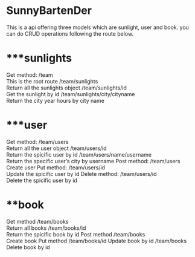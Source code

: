 # SunnyBartenDer
This is a api offering three models which are sunlight, user and book. you can do CRUD operations following the route below.

# ***sunlights
Get method:
/team     
This is the root route
/team/sunlights     
Return all the sunlights object
/team/sunlights/id     
Get the sunlight by id
/team/sunlights/city/cityname     
Return the city year hours by city name

# ***user
Get method:
/team/users    
Return all the user object
/team/users/id    
Return the spicific  user by id
/team/users/name/username    
Return the specific  user’s city  by username
Post method:
/team/users   
Create user
Put method:
/team/users/id    
Update the spicific  user by id
Delete method:
/team/users/id    
Delete  the spicific  user by id

# **book
Get method
/team/books   
Return all books
/team/books/id    
Return the spicific  book by id
Post method
/team/books  
Create book 
Put method
/team/books/id 
Update book by id
/team/books  
Delete book by id
